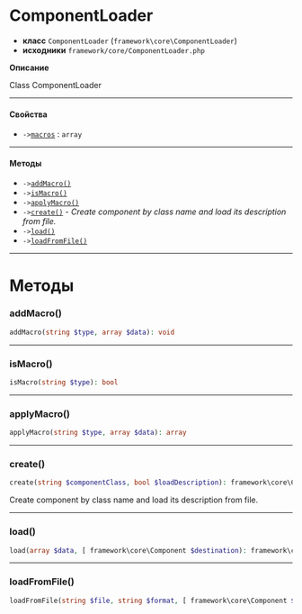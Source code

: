 # ComponentLoader

- **класс** `ComponentLoader` (`framework\core\ComponentLoader`)
- **исходники** `framework/core/ComponentLoader.php`

**Описание**

Class ComponentLoader

---

#### Свойства

- `->`[`macros`](#prop-macros) : `array`

---

#### Методы

- `->`[`addMacro()`](#method-addmacro)
- `->`[`isMacro()`](#method-ismacro)
- `->`[`applyMacro()`](#method-applymacro)
- `->`[`create()`](#method-create) - _Create component by class name and load its description from file._
- `->`[`load()`](#method-load)
- `->`[`loadFromFile()`](#method-loadfromfile)

---
# Методы

<a name="method-addmacro"></a>

### addMacro()
```php
addMacro(string $type, array $data): void
```

---

<a name="method-ismacro"></a>

### isMacro()
```php
isMacro(string $type): bool
```

---

<a name="method-applymacro"></a>

### applyMacro()
```php
applyMacro(string $type, array $data): array
```

---

<a name="method-create"></a>

### create()
```php
create(string $componentClass, bool $loadDescription): framework\core\Component
```
Create component by class name and load its description from file.

---

<a name="method-load"></a>

### load()
```php
load(array $data, [ framework\core\Component $destination): framework\core\Component
```

---

<a name="method-loadfromfile"></a>

### loadFromFile()
```php
loadFromFile(string $file, string $format, [ framework\core\Component $destination): framework\core\Component
```